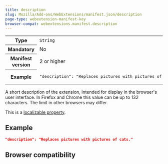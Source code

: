 ```yaml
---
title: description
slug: Mozilla/Add-ons/WebExtensions/manifest.json/description
page-type: webextension-manifest-key
browser-compat: webextensions.manifest.description
---
```




<table class="fullwidth-table">
  <tbody>
    <tr>
      <th scope="row">Type</th>
      <td><code>String</code></td>
    </tr>
    <tr>
      <th scope="row">Mandatory</th>
      <td>No</td>
    </tr>
    <tr>
      <th scope="row">Manifest version</th>
      <td>2 or higher</td>
    </tr>
    <tr>
      <th scope="row">Example</th>
      <td>
        <pre class="brush: json">
"description": "Replaces pictures with pictures of cats."</pre
        >
      </td>
    </tr>
  </tbody>
</table>

A short description of the extension, intended for display in the browser's user interface. In Firefox and Chrome this value can be up to 132 characters. The limit in other browsers may differ.

This is a [localizable property](/Mozilla/Add-ons/WebExtensions/Internationalization#internationalizing_manifest.json).

## Example

```json
"description": "Replaces pictures with pictures of cats."
```

## Browser compatibility


